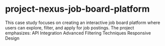 # project-nexus-job-board-platform
This case study focuses on creating an interactive job board platform where users can explore, filter, and apply for job postings. The project emphasizes:  API Integration Advanced Filtering Techniques Responsive Design
